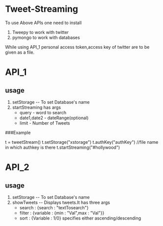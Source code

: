 # Tweet-Streaming

To use Above APIs one need to install
1. Tweepy to work with twitter
2. pymongo to work with databases

While using API_1 personal access token,access key of twitter are to be given as a file.

# API_1

## usage
1. setStorage -- To set Database's name
2. startStreaming has args
   * query - word to search
   * date1,date2 - dateRange(optional)
   * limit - Number of Tweets

###Example

t = tweetStream()
t.setStorage("xstorage")
t.authKey("authKey")  //file name in which authkey is there
t.startStreaming("#hollywood")

# API_2

## usage
1. setStorage -- To set Database's name
2. showTweets -- Displays tweets.It has three args
    * search : {search : "textTosearch"}
    * filter : {variable : {min : "Val",max : "Val"}}
    * sort : {Variable : 1/0} specifies either ascending/descending
